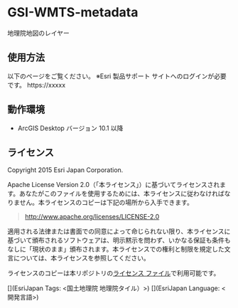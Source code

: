 # GSI-WMTS-metadata

地理院地図のレイヤー

## 使用方法

以下のページをご覧ください。
※Esri 製品サポート サイトへのログインが必要です。
https://xxxxx

## 動作環境

* ArcGIS Desktop バージョン 10.1 以降

## ライセンス
Copyright 2015 Esri Japan Corporation.

Apache License Version 2.0（「本ライセンス」）に基づいてライセンスされます。あなたがこのファイルを使用するためには、本ライセンスに従わなければなりません。本ライセンスのコピーは下記の場所から入手できます。

> http://www.apache.org/licenses/LICENSE-2.0

適用される法律または書面での同意によって命じられない限り、本ライセンスに基づいて頒布されるソフトウェアは、明示黙示を問わず、いかなる保証も条件もなしに「現状のまま」頒布されます。本ライセンスでの権利と制限を規定した文言については、本ライセンスを参照してください。

ライセンスのコピーは本リポジトリの[ライセンス ファイル](./LICENSE)で利用可能です。

[](EsriJapan Tags: <国土地理院 地理院タイル）>)
[](EsriJapan Language: <開発言語>)
